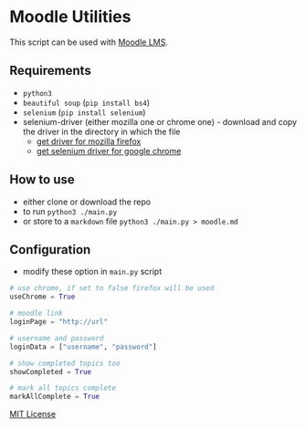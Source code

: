 # Moodle Utilities

This script can be used with [Moodle LMS](https://moodle.org/).

## Requirements

- `python3`
- `beautiful soup` (`pip install bs4`)
- `selenium` (`pip install selenium`)
- selenium-driver (either mozilla one or chrome one) - download and copy the driver in the directory in which the file
  - [get  driver for mozilla firefox](https://github.com/mozilla/geckodriver/releases)
  - [get selenium driver for google chrome](https://chromedriver.chromium.org/downloads)

## How to use

- either clone or download the repo
- to run `python3 ./main.py`
- or store to a `markdown` file `python3 ./main.py > moodle.md`

## Configuration

- modify these option in  `main.py` script

```py
# use chrome, if set to false firefox will be used
useChrome = True

# moodle link
loginPage = "http://url"

# username and password
loginData = ["username", "password"]

# show completed topics too
showCompleted = True

# mark all topics complete
markAllComplete = True
```

[MIT License](./LICENSE)